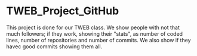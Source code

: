 # TWEB_Project_GitHub

This project is done for our TWEB class. We show people with not that much followers;
if they work, showing their "stats", as number of coded lines, number of repositories
and number of commits. We also show if they havec good commits showing them all.